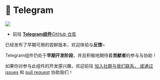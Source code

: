 # 🚧 Telegram

![](https://img.shields.io/github/v/release/simple-robot/simbot-component-telegram)

- 前往 [**Telegram组件**GitHub 仓库](https://github.com/simple-robot/simbot-component-telegram)

<tip>

已经发布了早期可用的尝鲜版本，欢迎体验与**反馈**~

</tip>

<warning title="协助希望🙏">

Telegram组件仍处于**早期开发阶段**，并且积极地期待着**贡献者**的参与与协助！

如果你对参与此组件的开发感兴趣，欢迎前往 
<a href="communities.md" /> 加入社群与我们联系，
或通过 [issues](https://github.com/simple-robot/simbot-component-telegram/issues)
和 [pull request](https://github.com/simple-robot/simbot-component-telegram/pulls)
协助我们！

</warning>